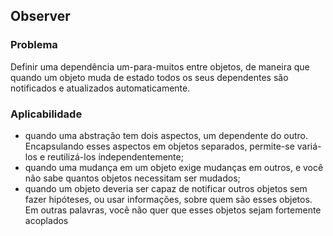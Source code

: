 ## Observer

### Problema

Definir uma dependência um-para-muitos entre objetos, de maneira que quando um objeto muda de estado todos os seus dependentes são notificados e atualizados automaticamente.

### Aplicabilidade

- quando uma abstração tem dois aspectos, um dependente do outro. Encapsulando esses aspectos em objetos separados, permite-se variá-los e reutilizá-los independentemente;
- quando uma mudança em um objeto exige mudanças em outros, e você não sabe quantos objetos necessitam ser mudados;
- quando um objeto deveria ser capaz de notificar outros objetos sem fazer hipóteses, ou usar informações, sobre quem são esses objetos. Em outras palavras, você não quer que esses objetos sejam fortemente acoplados
